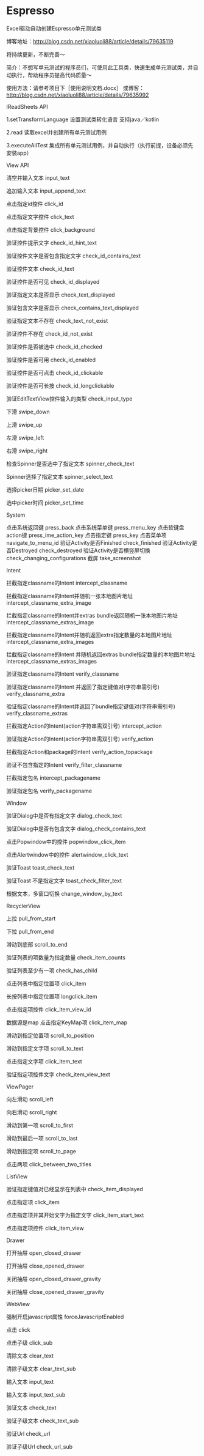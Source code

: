 # Espresso
Excel驱动自动创建Espresso单元测试类

博客地址：http://blog.csdn.net/xiaoluoli88/article/details/79635119

将持续更新，不断完善～

简介：不想写单元测试的程序员们，可使用此工具类，快速生成单元测试类，并自动执行，帮助程序员提高代码质量～

使用方法：请参考项目下［使用说明文档.docx］
或博客：http://blog.csdn.net/xiaoluoli88/article/details/79635992

IReadSheets API

1.setTransformLanguage 设置测试类转化语言 支持java／kotlin 

2.read 读取excel并创建所有单元测试用例 

3.executeAllTest 集成所有单元测试用例，并自动执行（执行前提，设备必须先安装app）

View API

清空并输入文本 input_text

追加输入文本 input_append_text

点击指定id控件 click_id

点击指定文字控件 click_text

点击指定背景控件 click_background

验证控件提示文字 check_id_hint_text

验证控件文字是否包含指定文字 check_id_contains_text

验证控件文本 check_id_text

验证控件是否可见 check_id_displayed

验证指定文本是否显示 check_text_displayed

验证包含文字是否显示 check_contains_text_displayed

验证指定文本不存在 check_text_not_exist

验证控件不存在 check_id_not_exist

验证控件是否被选中 check_id_checked

验证控件是否可用 check_id_enabled

验证控件是否可点击 check_id_clickable

验证控件是否可长按 check_id_longclickable

验证EditTextView控件输入的类型 check_input_type

下滑 swipe_down

上滑 swipe_up

左滑 swipe_left

右滑 swipe_right

检查Spinner是否选中了指定文本 spinner_check_text

Spinner选择了指定文本 spinner_select_text

选择picker日期 picker_set_date

选中picker时间 picker_set_time

System

点击系统返回键 press_back 
点击系统菜单键 press_menu_key 
点击软键盘action键 press_ime_action_key 
点击指定键 press_key 
点击菜单项 navigate_to_menu_id 
验证Activity是否Finished check_finished 
验证Activity是否Destroyed check_destroyed 
验证Activity是否横竖屏切换 check_changing_configurations 
截屏 take_screenshot

Intent

拦截指定classname的Intent intercept_classname 

拦截指定classname的Intent并随机一张本地图片地址 
intercept_classname_extra_image 

拦截指定classname的Intent并extras bundle返回随机一张本地图片地址 
intercept_classname_extras_image 

拦截指定classname的Intent并随机返回extra指定数量的本地图片地址 
intercept_classname_extra_images 

拦截指定classname的Intent 并随机返回extras bundle指定数量的本地图片地址 intercept_classname_extras_images 

验证指定classname的Intent verify_classname 

验证指定classname的Intent 并返回了指定键值对(字符串需引号) 
verify_classname_extra 

验证指定classname的Intent并返回了bundle指定键值对(字符串需引号) 
verify_classname_extras 

拦截指定Action的Intent(action字符串需双引号) intercept_action 

验证指定Action的Intent(action字符串需双引号) verify_action 

拦截指定Action和package的Intent verify_action_topackage 

验证不包含指定的Intent verify_filter_classname 

拦截指定包名 intercept_packagename 

验证指定包名 verify_packagename

Window

验证Dialog中是否有指定文字 dialog_check_text

验证Dialog中是否有包含文字 dialog_check_contains_text

点击Popwindow中的控件 popwindow_click_item

点击Alertwindow中的控件 alertwindow_click_text

验证Toast toast_check_text

验证Toast 不是指定文字 toast_check_filter_text

根据文本，多窗口切换 change_window_by_text

RecyclerView

上拉 pull_from_start

下拉 pull_from_end

滑动到底部 scroll_to_end

验证列表的项数量为指定数量 check_item_counts

验证列表至少有一项 check_has_child

点击列表中指定位置项 click_item

长按列表中指定位置项 longclick_item

点击指定项控件 click_item_view_id

数据源是map 点击指定KeyMap项 click_item_map

滑动到指定位置项 scroll_to_position

滑动到指定文字项 scroll_to_text

点击指定文字项 click_item_text

验证指定项控件文字 check_item_view_text

ViewPager

向左滑动 scroll_left

向右滑动 scroll_right

滑动到第一项 scroll_to_first

滑动到最后一项 scroll_to_last

滑动到指定项 scroll_to_page

点击两项 click_between_two_titles

ListView

验证指定键值对已经显示在列表中 check_item_displayed

点击指定项 click_item

点击指定项并其开始文字为指定文字 click_item_start_text

点击指定项控件 click_item_view

Drawer

打开抽屉 open_closed_drawer

打开抽屉 close_opened_drawer

关闭抽屉 open_closed_drawer_gravity

关闭抽屉 close_opened_drawer_gravity

WebView

强制开启javascript属性 forceJavascriptEnabled 

点击 click

点击子级 click_sub

清除文本 clear_text

清除子级文本 clear_text_sub

输入文本  input_text

输入文本  input_text_sub

验证文本  check_text

验证子级文本 check_text_sub

验证Url check_url

验证子级Url check_url_sub
